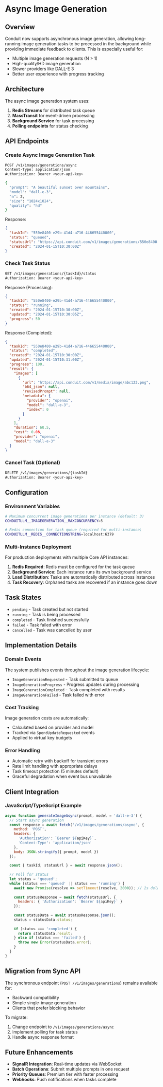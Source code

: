 # Async Image Generation

## Overview

Conduit now supports asynchronous image generation, allowing long-running image generation tasks to be processed in the background while providing immediate feedback to clients. This is especially useful for:

- Multiple image generation requests (N > 1)
- High-quality/HD image generation
- Slower providers like DALL-E 3
- Better user experience with progress tracking

## Architecture

The async image generation system uses:

1. **Redis Streams** for distributed task queue
2. **MassTransit** for event-driven processing
3. **Background Service** for task processing
4. **Polling endpoints** for status checking

## API Endpoints

### Create Async Image Generation Task

```bash
POST /v1/images/generations/async
Content-Type: application/json
Authorization: Bearer <your-api-key>

{
  "prompt": "A beautiful sunset over mountains",
  "model": "dall-e-3",
  "n": 2,
  "size": "1024x1024",
  "quality": "hd"
}
```

Response:
```json
{
  "taskId": "550e8400-e29b-41d4-a716-446655440000",
  "status": "queued",
  "statusUrl": "https://api.conduit.com/v1/images/generations/550e8400-e29b-41d4-a716-446655440000/status",
  "created": "2024-01-15T10:30:00Z"
}
```

### Check Task Status

```bash
GET /v1/images/generations/{taskId}/status
Authorization: Bearer <your-api-key>
```

Response (Processing):
```json
{
  "taskId": "550e8400-e29b-41d4-a716-446655440000",
  "status": "running",
  "created": "2024-01-15T10:30:00Z",
  "updated": "2024-01-15T10:30:05Z",
  "progress": 50
}
```

Response (Completed):
```json
{
  "taskId": "550e8400-e29b-41d4-a716-446655440000",
  "status": "completed",
  "created": "2024-01-15T10:30:00Z",
  "updated": "2024-01-15T10:31:00Z",
  "progress": 100,
  "result": {
    "images": [
      {
        "url": "https://api.conduit.com/v1/media/image/abc123.png",
        "b64_json": null,
        "revisedPrompt": null,
        "metadata": {
          "provider": "openai",
          "model": "dall-e-3",
          "index": 0
        }
      }
    ],
    "duration": 60.5,
    "cost": 0.08,
    "provider": "openai",
    "model": "dall-e-3"
  }
}
```

### Cancel Task (Optional)

```bash
DELETE /v1/images/generations/{taskId}
Authorization: Bearer <your-api-key>
```

## Configuration

### Environment Variables

```bash
# Maximum concurrent image generations per instance (default: 3)
CONDUITLLM__IMAGEGENERATION__MAXCONCURRENCY=5

# Redis connection for task queue (required for multi-instance)
CONDUITLLM__REDIS__CONNECTIONSTRING=localhost:6379
```

### Multi-Instance Deployment

For production deployments with multiple Core API instances:

1. **Redis Required**: Redis must be configured for the task queue
2. **Background Service**: Each instance runs its own background service
3. **Load Distribution**: Tasks are automatically distributed across instances
4. **Task Recovery**: Orphaned tasks are recovered if an instance goes down

## Task States

- `pending` - Task created but not started
- `running` - Task is being processed
- `completed` - Task finished successfully
- `failed` - Task failed with error
- `cancelled` - Task was cancelled by user

## Implementation Details

### Domain Events

The system publishes events throughout the image generation lifecycle:

- `ImageGenerationRequested` - Task submitted to queue
- `ImageGenerationProgress` - Progress updates during processing
- `ImageGenerationCompleted` - Task completed with results
- `ImageGenerationFailed` - Task failed with error

### Cost Tracking

Image generation costs are automatically:
- Calculated based on provider and model
- Tracked via `SpendUpdateRequested` events
- Applied to virtual key budgets

### Error Handling

- Automatic retry with backoff for transient errors
- Rate limit handling with appropriate delays
- Task timeout protection (5 minutes default)
- Graceful degradation when event bus unavailable

## Client Integration

### JavaScript/TypeScript Example

```javascript
async function generateImageAsync(prompt, model = 'dall-e-3') {
  // Start async generation
  const response = await fetch('/v1/images/generations/async', {
    method: 'POST',
    headers: {
      'Authorization': `Bearer ${apiKey}`,
      'Content-Type': 'application/json'
    },
    body: JSON.stringify({ prompt, model })
  });
  
  const { taskId, statusUrl } = await response.json();
  
  // Poll for status
  let status = 'queued';
  while (status === 'queued' || status === 'running') {
    await new Promise(resolve => setTimeout(resolve, 2000)); // 2s delay
    
    const statusResponse = await fetch(statusUrl, {
      headers: { 'Authorization': `Bearer ${apiKey}` }
    });
    
    const statusData = await statusResponse.json();
    status = statusData.status;
    
    if (status === 'completed') {
      return statusData.result;
    } else if (status === 'failed') {
      throw new Error(statusData.error);
    }
  }
}
```

## Migration from Sync API

The synchronous endpoint (`POST /v1/images/generations`) remains available for:
- Backward compatibility
- Simple single-image generation
- Clients that prefer blocking behavior

To migrate:
1. Change endpoint to `/v1/images/generations/async`
2. Implement polling for task status
3. Handle async response format

## Future Enhancements

- **SignalR Integration**: Real-time updates via WebSocket
- **Batch Operations**: Submit multiple prompts in one request
- **Priority Queues**: Premium tier with faster processing
- **Webhooks**: Push notifications when tasks complete